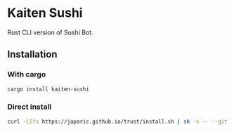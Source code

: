 # Kaiten Sushi

Rust CLI version of Sushi Bot.

## Installation

### With cargo

```bash
cargo install kaiten-sushi
```

### Direct install

```bash
curl -LSfs https://japaric.github.io/trust/install.sh | sh -s -- --git Samemura/kaiten-sushi
```